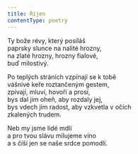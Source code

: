 ```yaml
---
title: Říjen
contentType: poetry
---
```


Ty bože révy, který posíláš  
paprsky slunce na nalité hrozny,  
na zlaté hrozny, hrozny fialové,  
buď milostivý.

  

Po teplých stráních vzpínají se k tobě  
vášnivé keře roztančeným gestem,  
zpívají, mluví, hovoří a prosí,  
bys dal jim oheň, aby rozdaly jej,  
bys vdech jim radost, aby vzkvetla v očích  
zkalených trudem.

  

Neb my jsme lidé mdlí  
a pro tvou slávu milujeme víno  
a s číší jen se naše srdce pomodlí.
